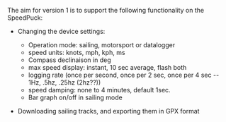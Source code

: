 The aim for version 1 is to support the following functionality on the SpeedPuck:

  * Changing the device settings:
    * Operation mode: sailing, motorsport or datalogger
    * speed units: knots, mph, kph, ms
    * Compass declinaison in deg
    * max speed display: instant, 10 sec average, flash both
    * logging rate (once per second, once per 2 sec, once per 4 sec -- 1Hz, .5hz, .25hz (2hz??))
    * speed damping: none to 4 minutes, default 1sec.
    * Bar graph on/off in sailing mode

  * Downloading sailing tracks, and exporting them in GPX format